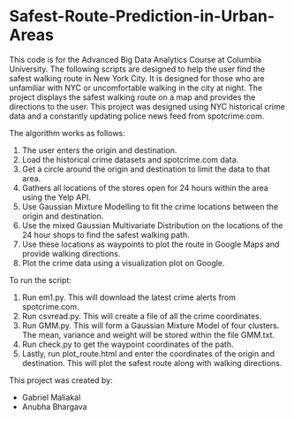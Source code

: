 # Safest-Route-Prediction-in-Urban-Areas

This code is for the Advanced Big Data Analytics Course at Columbia University. The following scripts are designed to help the user find the safest walking route in New York City. It is designed for those who are unfamiliar with NYC or uncomfortable walking in the city at night. The project displays the safest walking route on a map and provides the directions to the user. This project was designed using NYC historical crime data and a constantly updating police news feed from spotcrime.com.

The algorithm works as follows:
1. The user enters the origin and destination.
2. Load the historical crime datasets and spotcrime.com data.
3. Get a circle around the origin and destination to limit the data to that area.
4. Gathers all locations of the stores open for 24 hours within the area using the Yelp API.
5. Use Gaussian Mixture Modelling to fit the crime locations between the origin and destination.
6. Use the mixed Gaussian Multivariate Distribution on the locations of the 24 hour shops to find the safest walking path.
7. Use these locations as waypoints to plot the route in Google Maps and provide walking directions.
8. Plot the crime data using a visualization plot on Google.

To run the script:
1. Run em1.py. This will download the latest crime alerts from spotcrime.com.
2. Run csvread.py. This will create a file of all the crime coordinates.
3. Run GMM.py. This will form a Gaussian Mixture Model of four clusters. The mean, variance and weight will be stored within the file GMM.txt.
4. Run check.py to get the waypoint coordinates of the path.
5. Lastly, run plot_route.html and enter the coordinates of the origin and destination. This will plot the safest route along with walking directions.

This project was created by:
* Gabriel Maliakal
* Anubha Bhargava

